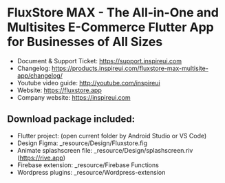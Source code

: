 # FluxStore MAX - The All-in-One and Multisites E-Commerce Flutter App for Businesses of All Sizes
- Document & Support Ticket: https://support.inspireui.com
- Changelog: https://products.inspireui.com/fluxstore-max-multisite-app/changelog/
- Youtube video guide: http://youtube.com/inspireui
- Website: https://fluxstore.app
- Company website: https://inspireui.com

## Download package included:
- Flutter project: (open current folder by Android Studio or VS Code)
- Design Figma: _resource/Design/Fluxstore.fig
- Animate splashscreen file: _resource/Design/splashscreen.riv (https://rive.app)
- Firebase extension: _resource/Firebase Functions
- Wordpress plugins: _resource/Wordpress-extension

